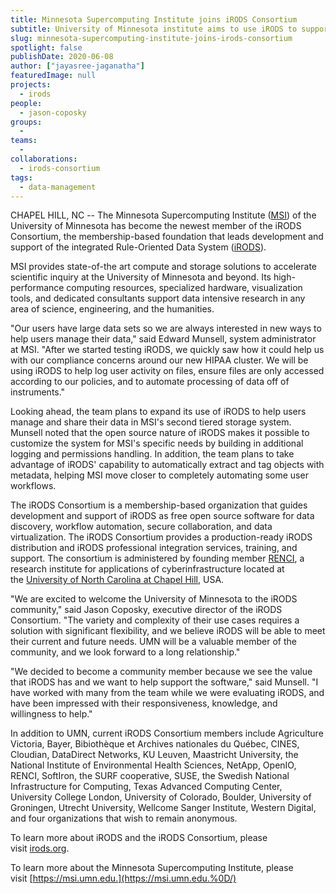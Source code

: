 ```yaml
---
title: Minnesota Supercomputing Institute joins iRODS Consortium
subtitle: University of Minnesota institute aims to use iRODS to support HIPAA compliance
slug: minnesota-supercomputing-institute-joins-irods-consortium
spotlight: false
publishDate: 2020-06-08
author: ["jayasree-jaganatha"]
featuredImage: null
projects:
  - irods
people:
  - jason-coposky
groups:
  -
teams:
  - 
collaborations:
  - irods-consortium
tags:
  - data-management
---
```


CHAPEL HILL, NC -- The Minnesota Supercomputing Institute ([MSI](https://msi.umn.edu/)) of the University of Minnesota has become the newest member of the iRODS Consortium, the membership-based foundation that leads development and support of the integrated Rule-Oriented Data System ([iRODS](https://irods.org/)).

MSI provides state-of-the art compute and storage solutions to accelerate scientific inquiry at the University of Minnesota and beyond. Its high-performance computing resources, specialized hardware, visualization tools, and dedicated consultants support data intensive research in any area of science, engineering, and the humanities.

"Our users have large data sets so we are always interested in new ways to help users manage their data," said Edward Munsell, system administrator at MSI. "After we started testing iRODS, we quickly saw how it could help us with our compliance concerns around our new HIPAA cluster. We will be using iRODS to help log user activity on files, ensure files are only accessed according to our policies, and to automate processing of data off of instruments."

Looking ahead, the team plans to expand its use of iRODS to help users manage and share their data in MSI's second tiered storage system. Munsell noted that the open source nature of iRODS makes it possible to customize the system for MSI's specific needs by building in additional logging and permissions handling. In addition, the team plans to take advantage of iRODS' capability to automatically extract and tag objects with metadata, helping MSI move closer to completely automating some user workflows.

The iRODS Consortium is a membership-based organization that guides development and support of iRODS as free open source software for data discovery, workflow automation, secure collaboration, and data virtualization. The iRODS Consortium provides a production-ready iRODS distribution and iRODS professional integration services, training, and support. The consortium is administered by founding member [RENCI](https://www.renci.org/), a research institute for applications of cyberinfrastructure located at the [University of North Carolina at Chapel Hill](https://www.unc.edu/), USA.

"We are excited to welcome the University of Minnesota to the iRODS community," said Jason Coposky, executive director of the iRODS Consortium. "The variety and complexity of their use cases requires a solution with significant flexibility, and we believe iRODS will be able to meet their current and future needs. UMN will be a valuable member of the community, and we look forward to a long relationship."

"We decided to become a community member because we see the value that iRODS has and we want to help support the software," said Munsell. "I have worked with many from the team while we were evaluating iRODS, and have been impressed with their responsiveness, knowledge, and willingness to help."

In addition to UMN, current iRODS Consortium members include Agriculture Victoria, Bayer, Bibiothèque et Archives nationales du Québec, CINES, Cloudian, DataDirect Networks, KU Leuven, Maastricht University, the National Institute of Environmental Health Sciences, NetApp, OpenIO, RENCI, SoftIron, the SURF cooperative, SUSE, the Swedish National Infrastructure for Computing, Texas Advanced Computing Center, University College London, University of Colorado, Boulder, University of Groningen, Utrecht University, Wellcome Sanger Institute, Western Digital, and four organizations that wish to remain anonymous.

To learn more about iRODS and the iRODS Consortium, please visit [irods.org](https://irods.org/).

To learn more about the Minnesota Supercomputing Institute, please visit [https://msi.umn.edu.](https://msi.umn.edu.%0D/)

